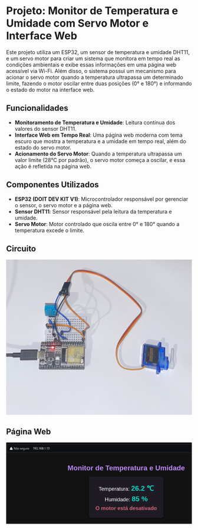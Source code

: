 # Projeto: Monitor de Temperatura e Umidade com Servo Motor e Interface Web

Este projeto utiliza um ESP32, um sensor de temperatura e umidade DHT11, e um servo motor para criar um sistema que monitora em tempo real as condições ambientais e exibe essas informações em uma página web acessível via Wi-Fi. Além disso, o sistema possui um mecanismo para acionar o servo motor quando a temperatura ultrapassa um determinado limite, fazendo o motor oscilar entre duas posições (0° e 180°) e informando o estado do motor na interface web.

## Funcionalidades
- **Monitoramento de Temperatura e Umidade**: Leitura contínua dos valores do sensor DHT11.
- **Interface Web em Tempo Real**: Uma página web moderna com tema escuro que mostra a temperatura e a umidade em tempo real, além do estado do servo motor.
- **Acionamento do Servo Motor**: Quando a temperatura ultrapassa um valor limite (28°C por padrão), o servo motor começa a oscilar, e essa ação é refletida na página web.

## Componentes Utilizados
- **ESP32 (DOIT DEV KIT V1)**: Microcontrolador responsável por gerenciar o sensor, o servo motor e a página web.
- **Sensor DHT11**: Sensor responsável pela leitura da temperatura e umidade.
- **Servo Motor**: Motor controlado que oscila entre 0° e 180° quando a temperatura excede o limite.

## Circuito

![Esquemático do Circuito](assets/img1.jpeg)

## Página Web

![Interface Web](assets/img2.png)
